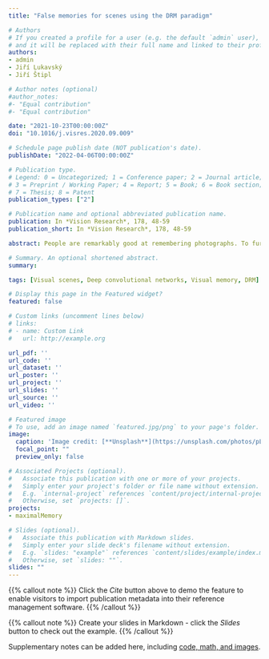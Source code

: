 ```yaml
---
title: "False memories for scenes using the DRM paradigm"

# Authors
# If you created a profile for a user (e.g. the default `admin` user), write the username (folder name) here 
# and it will be replaced with their full name and linked to their profile.
authors:
- admin
- Jiří Lukavský
- Jiří Štipl

# Author notes (optional)
#author_notes:
#- "Equal contribution"
#- "Equal contribution"

date: "2021-10-23T00:00:00Z"
doi: "10.1016/j.visres.2020.09.009"

# Schedule page publish date (NOT publication's date).
publishDate: "2022-04-06T00:00:00Z"

# Publication type.
# Legend: 0 = Uncategorized; 1 = Conference paper; 2 = Journal article;
# 3 = Preprint / Working Paper; 4 = Report; 5 = Book; 6 = Book section;
# 7 = Thesis; 8 = Patent
publication_types: ["2"]

# Publication name and optional abbreviated publication name.
publication: In *Vision Research*, 178, 48-59
publication_short: In *Vision Research*, 178, 48-59

abstract: People are remarkably good at remembering photographs. To further investigate the nature of the stored representations and the fidelity of human memories, it would be useful to evaluate the visual similarity of stimuli presented in experiments. Here, we explored the possible use of convolutional neural networks (CNN) as a measure of perceptual or representational similarity of visual scenes with respect to visual memory research. In Experiment 1, we presented participants with sets of nine images from the same scene category and tested whether they were able to detect the most distant scene in the image space defined by CNN. Experiment 2 was a visual variant of the Deese-Roediger-McDermott paradigm. We asked participants to remember a set of photographs from the same scene category. The photographs were preselected based on their distance to a particular visual prototype (defined as centroid of the image space). In the recognition test, we observed higher false alarm rates for scenes closer to this visual prototype. Our findings show that the similarity measured by CNN is reflected in human behavior: people can detect odd-one-out scenes or be lured to false alarms with similar stimuli. This method can be used for further studies regarding visual memory for complex scenes.

# Summary. An optional shortened abstract.
summary: 

tags: [Visual scenes, Deep convolutional networks, Visual memory, DRM]

# Display this page in the Featured widget?
featured: false

# Custom links (uncomment lines below)
# links:
# - name: Custom Link
#   url: http://example.org

url_pdf: ''
url_code: ''
url_dataset: ''
url_poster: ''
url_project: ''
url_slides: ''
url_source: ''
url_video: ''

# Featured image
# To use, add an image named `featured.jpg/png` to your page's folder. 
image:
  caption: 'Image credit: [**Unsplash**](https://unsplash.com/photos/pLCdAaMFLTE)'
  focal_point: ""
  preview_only: false

# Associated Projects (optional).
#   Associate this publication with one or more of your projects.
#   Simply enter your project's folder or file name without extension.
#   E.g. `internal-project` references `content/project/internal-project/index.md`.
#   Otherwise, set `projects: []`.
projects:
- maximalMemory

# Slides (optional).
#   Associate this publication with Markdown slides.
#   Simply enter your slide deck's filename without extension.
#   E.g. `slides: "example"` references `content/slides/example/index.md`.
#   Otherwise, set `slides: ""`.
slides: ""
---
```


{{% callout note %}}
Click the *Cite* button above to demo the feature to enable visitors to import publication metadata into their reference management software.
{{% /callout %}}

{{% callout note %}}
Create your slides in Markdown - click the *Slides* button to check out the example.
{{% /callout %}}

Supplementary notes can be added here, including [code, math, and images](https://osf.io/sqjbn/).
